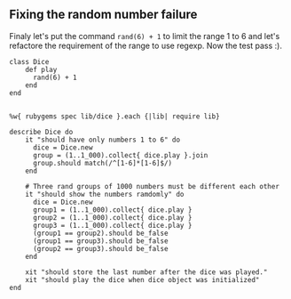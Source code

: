 ## Fixing the random number failure

Finaly let's put the command `rand(6) + 1` to limit the range 1 to 6 and let's refactore the requirement of the range to use regexp. Now the test pass :).

	class Dice
		def play
		  rand(6) + 1
		end
	end


	%w{ rubygems spec lib/dice }.each {|lib| require lib}

	describe Dice do 
		it "should have only numbers 1 to 6" do 
		  dice = Dice.new
		  group = (1..1_000).collect{ dice.play }.join
		  group.should match(/^[1-6]*[1-6]$/)
		end

		# Three rand groups of 1000 numbers must be different each other
		it "should show the numbers ramdomly" do 
		  dice = Dice.new
		  group1 = (1..1_000).collect{ dice.play }
		  group2 = (1..1_000).collect{ dice.play }
		  group3 = (1..1_000).collect{ dice.play }
		  (group1 == group2).should be_false
		  (group1 == group3).should be_false
		  (group2 == group3).should be_false
		end

		xit "should store the last number after the dice was played."
		xit "should play the dice when dice object was initialized"
	end
